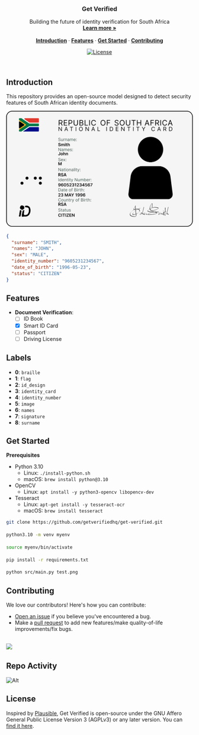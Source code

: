 <h3 align="center">Get Verified</h3>

<p align="center">
    Building the future of identity verification for South Africa
    <br />
    <a href="https://getverified.co.za"><strong>Learn more »</strong></a>
    <br />
    <br />
    <a href="#introduction"><strong>Introduction</strong></a> ·
    <a href="#features"><strong>Features</strong></a> ·
    <a href="#get-started"><strong>Get Started</strong></a> ·
    <a href="#contributing"><strong>Contributing</strong></a>
</p>

<p align="center">
  <a href="https://github.com/getverifiedhq/get-verified/blob/main/LICENSE.md">
    <img src="https://img.shields.io/github/license/getverifiedhq/get-verified?label=license&logo=github&color=f80&logoColor=fff" alt="License" />
  </a>
</p>

<br/>

## Introduction

This repository provides an open-source model designed to detect security features of South African identity documents.

![](images/identity_card.png)

```json
{
  "surname": "SMITH",
  "names": "JOHN",
  "sex": "MALE",
  "identity_number": "9605231234567",
  "date_of_birth": "1996-05-23",
  "status": "CITIZEN"
}
```

## Features

- **Document Verification**:
  - [ ] ID Book
  - [x] Smart ID Card
  - [ ] Passport
  - [ ] Driving License

## Labels

* **0**: `braille`
* **1**: `flag`
* **2**: `id_design`
* **3**: `identity_card`
* **4**: `identity_number`
* **5**: `image`
* **6**: `names`
* **7**: `signature`
* **8**: `surname`

## Get Started

**Prerequisites**

- Python 3.10
  - Linux: `./install-python.sh`
  - macOS: `brew install python@3.10`
- OpenCV
  - Linux: `apt install -y python3-opencv libopencv-dev`
- Tesseract
  - Linux: `apt-get install -y tesseract-ocr`
  - macOS: `brew install tesseract`

```bash
git clone https://github.com/getverifiedhq/get-verified.git

python3.10 -m venv myenv

source myenv/bin/activate

pip install -r requirements.txt

python src/main.py test.png
```

## Contributing

We love our contributors! Here's how you can contribute:

- [Open an issue](https://github.com/getverifiedhq/get-verified/issues) if you believe you've encountered a bug.
- Make a [pull request](https://github.com/getverifiedhq/get-verified/pull) to add new features/make quality-of-life improvements/fix bugs.

<br />

<a href="https://github.com/getverifiedhq/get-verified/graphs/contributors">
  <img src="https://contrib.rocks/image?repo=getverifiedhq/get-verified&v=1" />
</a>

## Repo Activity

![Alt](https://repobeats.axiom.co/api/embed/616bc192c7db2f2af8549094bc3a801da418e8a8.svg "Repobeats analytics image")

## License

Inspired by [Plausible](https://plausible.io/), Get Verified is open-source under the GNU Affero General Public License Version 3 (AGPLv3) or any later version. You can [find it here](https://github.com/getverifiedhq/get-verified/blob/main/LICENSE.md).

